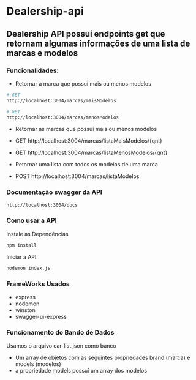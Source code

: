 # Dealership-api

## Dealership API possuí endpoints get que retornam algumas informações de uma lista de marcas e modelos

### Funcionalidades:

- Retornar a marca que possuí mais ou menos modelos<br>
```bash
# GET
http://localhost:3004/marcas/maisModelos
```
```bash
# GET
http://localhost:3004/marcas/menosModelos
```

- Retornar as marcas que possuí mais ou menos modelos<br>
- GET http://localhost:3004/marcas/listaMaisModelos/{qnt}<br>
- GET http://localhost:3004/marcas/listaMenosModelos/{qnt}<br>

- Retornar uma lista com todos os modelos de uma marca<br>
- POST http://localhost:3004/marcas/listaModelos<br>

### Documentação swagger da API
```bash
http://localhost:3004/docs
```

### Como usar a API

Instale as Dependências
```bash
npm install
```

Iniciar a API
```bash
nodemon index.js
```

### FrameWorks Usados
- express
- nodemon
- winston
- swagger-ui-express

### Funcionamento do Bando de Dados
Usamos o arquivo car-list.json como banco<br>
- Um array de objetos com as seguintes propriedades brand (marca) e models (modelos)
- a propriedade models possuí um array dos modelos
